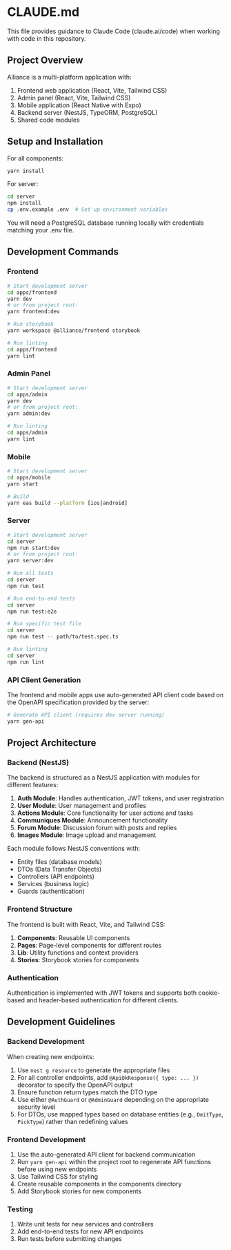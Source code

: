 # CLAUDE.md

This file provides guidance to Claude Code (claude.ai/code) when working with code in this repository.

## Project Overview

Alliance is a multi-platform application with:

1. Frontend web application (React, Vite, Tailwind CSS)
2. Admin panel (React, Vite, Tailwind CSS)
3. Mobile application (React Native with Expo)
4. Backend server (NestJS, TypeORM, PostgreSQL)
5. Shared code modules

## Setup and Installation

For all components:
```bash
yarn install
```

For server:
```bash
cd server
npm install
cp .env.example .env  # Set up environment variables
```

You will need a PostgreSQL database running locally with credentials matching your .env file.

## Development Commands

### Frontend

```bash
# Start development server
cd apps/frontend
yarn dev
# or from project root:
yarn frontend:dev

# Run storybook
yarn workspace @alliance/frontend storybook

# Run linting
cd apps/frontend
yarn lint
```

### Admin Panel

```bash
# Start development server
cd apps/admin
yarn dev
# or from project root:
yarn admin:dev

# Run linting
cd apps/admin
yarn lint
```

### Mobile

```bash
# Start development server
cd apps/mobile
yarn start

# Build
yarn eas build --platform [ios|android]
```

### Server

```bash
# Start development server
cd server
npm run start:dev
# or from project root:
yarn server:dev

# Run all tests
cd server
npm run test

# Run end-to-end tests
cd server
npm run test:e2e

# Run specific test file
cd server
npm run test -- path/to/test.spec.ts

# Run linting
cd server
npm run lint
```

### API Client Generation

The frontend and mobile apps use auto-generated API client code based on the OpenAPI specification provided by the server:

```bash
# Generate API client (requires dev server running)
yarn gen-api
```

## Project Architecture

### Backend (NestJS)

The backend is structured as a NestJS application with modules for different features:

1. **Auth Module**: Handles authentication, JWT tokens, and user registration
2. **User Module**: User management and profiles
3. **Actions Module**: Core functionality for user actions and tasks
4. **Communiques Module**: Announcement functionality
5. **Forum Module**: Discussion forum with posts and replies
6. **Images Module**: Image upload and management

Each module follows NestJS conventions with:
- Entity files (database models)
- DTOs (Data Transfer Objects)
- Controllers (API endpoints)
- Services (business logic)
- Guards (authentication)

### Frontend Structure

The frontend is built with React, Vite, and Tailwind CSS:

1. **Components**: Reusable UI components
2. **Pages**: Page-level components for different routes
3. **Lib**: Utility functions and context providers
4. **Stories**: Storybook stories for components

### Authentication

Authentication is implemented with JWT tokens and supports both cookie-based and header-based authentication for different clients.

## Development Guidelines

### Backend Development

When creating new endpoints:
1. Use `nest g resource` to generate the appropriate files
2. For all controller endpoints, add `@ApiOkResponse({ type: ... })` decorator to specify the OpenAPI output
3. Ensure function return types match the DTO type
4. Use either `@AuthGuard` or `@AdminGuard` depending on the appropriate security level
5. For DTOs, use mapped types based on database entities (e.g., `OmitType`, `PickType`) rather than redefining values

### Frontend Development

1. Use the auto-generated API client for backend communication
2. Run `yarn gen-api` within the project root to regenerate API functions before using new endpoints
3. Use Tailwind CSS for styling
4. Create reusable components in the components directory
5. Add Storybook stories for new components

### Testing

1. Write unit tests for new services and controllers
2. Add end-to-end tests for new API endpoints
3. Run tests before submitting changes